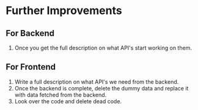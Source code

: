 # Further Improvements

## For Backend

1. Once you get the full description on what API's start working on them.

## For Frontend

1. Write a full description on what API's we need from the backend.
2. Once the backend is complete, delete the dummy data and replace it with data fetched from the backend.
3. Look over the code and delete dead code.
